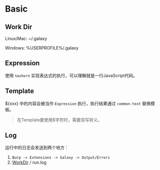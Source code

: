 # Basic

## Work Dir

Linux/Mac: ~/.galaxy

Windows: %USERPROFILE%/.galaxy

## Expression

使用 `nashorn` 实现表达式的执行，可以理解就是一行JavaScript代码。

## Template

${xxx} 中的内容会被当作 `Expression` 执行，执行结果通过 `common-text` 替换模板。

> 在Template要使用$字符时，需要双写转义。

## Log

运行中的日志会发送到两个地方：

1. `Burp -> Extensions -> Galaxy -> Output/Errors`
2. [WorkDir](https://github.com/outlaws-bai/Galaxy/blob/main/docs/Basic.md#work-dir) / run.log
